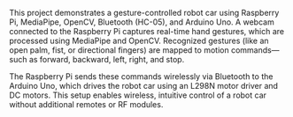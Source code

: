 This project demonstrates a gesture-controlled robot car using Raspberry Pi, MediaPipe, OpenCV, Bluetooth (HC-05), and Arduino Uno. A webcam connected to the Raspberry Pi captures real-time hand gestures, which are processed using MediaPipe and OpenCV. Recognized gestures (like an open palm, fist, or directional fingers) are mapped to motion commands—such as forward, backward, left, right, and stop.

The Raspberry Pi sends these commands wirelessly via Bluetooth to the Arduino Uno, which drives the robot car using an L298N motor driver and DC motors. This setup enables wireless, intuitive control of a robot car without additional remotes or RF modules.
